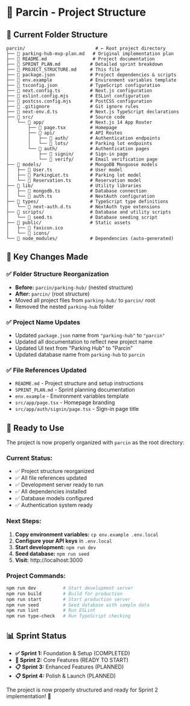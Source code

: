 # 🚗 Parcin - Project Structure

## 📁 Current Folder Structure

```
parcin/                          # ← Root project directory
├── 📄 parking-hub-mvp-plan.md   # Original implementation plan
├── 📄 README.md                 # Project documentation
├── 📄 SPRINT_PLAN.md           # Detailed sprint breakdown
├── 📄 PROJECT_STRUCTURE.md     # This file
├── 📄 package.json             # Project dependencies & scripts
├── 📄 env.example              # Environment variables template
├── 📄 tsconfig.json            # TypeScript configuration
├── 📄 next.config.ts           # Next.js configuration
├── 📄 eslint.config.mjs        # ESLint configuration
├── 📄 postcss.config.mjs       # PostCSS configuration
├── 📄 .gitignore               # Git ignore rules
├── 📄 next-env.d.ts            # Next.js TypeScript declarations
├── 📂 src/                     # Source code
│   └── 📂 app/                 # Next.js 14 App Router
│       ├── 📄 page.tsx         # Homepage
│       ├── 📂 api/             # API Routes
│       │   ├── 📂 auth/        # Authentication endpoints
│       │   └── 📂 lots/        # Parking lot endpoints
│       └── 📂 auth/            # Authentication pages
│           ├── 📂 signin/      # Sign-in page
│           └── 📂 verify/      # Email verification page
├── 📂 models/                  # MongoDB Mongoose models
│   ├── 📄 User.ts              # User model
│   ├── 📄 ParkingLot.ts        # Parking lot model
│   └── 📄 Reservation.ts       # Reservation model
├── 📂 lib/                     # Utility libraries
│   ├── 📄 mongodb.ts           # Database connection
│   └── 📄 auth.ts              # NextAuth configuration
├── 📂 types/                   # TypeScript type definitions
│   └── 📄 next-auth.d.ts       # NextAuth type extensions
├── 📂 scripts/                 # Database and utility scripts
│   └── 📄 seed.ts              # Database seeding script
├── 📂 public/                  # Static assets
│   ├── 📄 favicon.ico
│   └── 📂 icons/
└── 📂 node_modules/            # Dependencies (auto-generated)
```

## 🎯 Key Changes Made

### ✅ **Folder Structure Reorganization**
- **Before:** `parcin/parking-hub/` (nested structure)
- **After:** `parcin/` (root structure)
- Moved all project files from `parking-hub/` to `parcin/` root
- Removed the nested `parking-hub` folder

### ✅ **Project Name Updates**
- Updated `package.json` name from `"parking-hub"` to `"parcin"`
- Updated all documentation to reflect new project name
- Updated UI text from "Parking Hub" to "Parcin"
- Updated database name from `parking-hub` to `parcin`

### ✅ **File References Updated**
- `README.md` - Project structure and setup instructions
- `SPRINT_PLAN.md` - Sprint planning documentation
- `env.example` - Environment variables template
- `src/app/page.tsx` - Homepage branding
- `src/app/auth/signin/page.tsx` - Sign-in page title

## 🚀 **Ready to Use**

The project is now properly organized with `parcin` as the root directory:

### **Current Status:**
- ✅ Project structure reorganized
- ✅ All file references updated
- ✅ Development server ready to run
- ✅ All dependencies installed
- ✅ Database models configured
- ✅ Authentication system ready

### **Next Steps:**
1. **Copy environment variables:** `cp env.example .env.local`
2. **Configure your API keys** in `.env.local`
3. **Start development:** `npm run dev`
4. **Seed database:** `npm run seed`
5. **Visit:** http://localhost:3000

### **Project Commands:**
```bash
npm run dev          # Start development server
npm run build        # Build for production
npm run start        # Start production server
npm run seed         # Seed database with sample data
npm run lint         # Run ESLint
npm run type-check   # Run TypeScript checking
```

## 📊 **Sprint Status**

- **✅ Sprint 1:** Foundation & Setup (COMPLETED)
- **🚧 Sprint 2:** Core Features (READY TO START)
- **📋 Sprint 3:** Enhanced Features (PLANNED)
- **📋 Sprint 4:** Polish & Launch (PLANNED)

The project is now properly structured and ready for Sprint 2 implementation! 🎉
